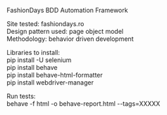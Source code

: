 FashionDays BDD Automation Framework

Site tested: fashiondays.ro\
Design pattern used: page object model\
Methodology: behavior driven development


Libraries to install:\
pip install -U selenium\
pip install behave\
pip install behave-html-formatter\
pip install webdriver-manager

Run tests:\
behave -f html -o behave-report.html --tags=XXXXX

